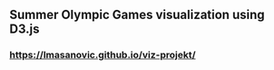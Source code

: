## Summer Olympic Games visualization using D3.js
###
### https://lmasanovic.github.io/viz-projekt/

